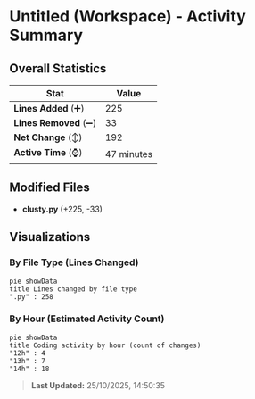 # Untitled (Workspace) - Activity Summary 

## Overall Statistics

| Stat                   | Value                                                             |
| ---------------------- | ----------------------------------------------------------------- |
| **Lines Added** (➕)   | 225                                          |
| **Lines Removed** (➖) | 33                                        |
| **Net Change** (↕)    | 192                |
| **Active Time** (⌚)   | 47 minutes |


## Modified Files
- **clusty.py** (+225, -33)

## Visualizations

### By File Type (Lines Changed)

```mermaid
pie showData
title Lines changed by file type
".py" : 258
```

### By Hour (Estimated Activity Count)

```mermaid
pie showData
title Coding activity by hour (count of changes)
"12h" : 4
"13h" : 7
"14h" : 18
```


> **Last Updated:** 25/10/2025, 14:50:35